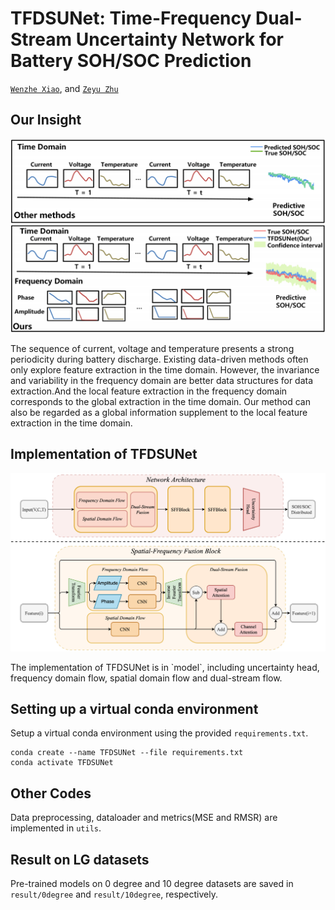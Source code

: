 # TFDSUNet: Time-Frequency Dual-Stream Uncertainty Network for Battery SOH/SOC Prediction
[`Wenzhe Xiao`](https://gr.xjtu.edu.cn/en/web/caoxiangyong/home), and [`Zeyu Zhu`](https://scholar.google.com/citations?hl=zh-CN&view_op=list_works&gmla=ABEO0Ypgw7n86h8mMjkhHVfmhMuPPgnO7C4NT-RWQ_lB1xSqtIWcyPqrPOsxI7ffxZ-amtiKK7KVFRnx_ZOPxFYH2-iKKLY&user=X3CisOwAAAAJ)


## Our Insight
<p align="center">
  <img src="figure/insight.png" />
</p>
The sequence of current, voltage and temperature presents a strong periodicity during battery discharge. Existing data-driven methods often only explore feature extraction in the time domain. However, the invariance and variability in the frequency domain are better data structures for data extraction.And the local feature extraction in the frequency domain corresponds to the global extraction in the time domain. Our method can also be regarded as a global information supplement to the local feature extraction in the time domain.

## Implementation of TFDSUNet
<p align="center">
  <img src="figure/main.png" />
</p>
The implementation of TFDSUNet is in `model`, including uncertainty head, frequency domain flow, spatial domain flow and dual-stream flow.

## Setting up a virtual conda environment
Setup a virtual conda environment using the provided ``requirements.txt``.
```
conda create --name TFDSUNet --file requirements.txt
conda activate TFDSUNet
```

## Other Codes
Data preprocessing, dataloader and metrics(MSE and RMSR) are implemented in `utils`.

## Result on LG datasets
Pre-trained models on 0 degree and 10 degree datasets are saved in `result/0degree` and `result/10degree`, respectively.
